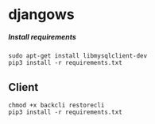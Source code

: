 # djangows

##### Install requirements
    sudo apt-get install libmysqlclient-dev
    pip3 install -r requirements.txt


## Client 

    chmod +x backcli restorecli
    pip3 install -r requirements.txt